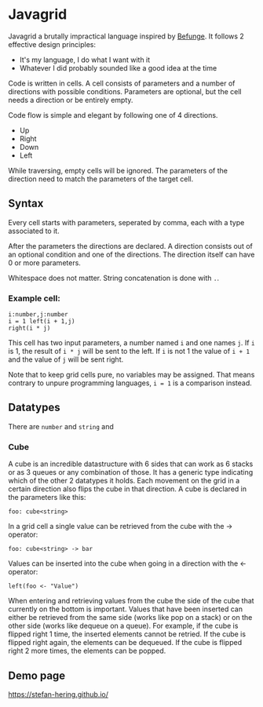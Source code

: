# Javagrid

Javagrid a brutally impractical language inspired by [Befunge](https://en.wikipedia.org/wiki/Befunge). It follows 2 effective design principles:
* It's my language, I do what I want with it
* Whatever I did probably sounded like a good idea at the time

Code is written in cells. A cell consists of parameters and a number of directions with possible conditions. Parameters are optional, but the 
cell needs a direction or be entirely empty.

Code flow is simple and elegant by following one of 4 directions.
* Up
* Right
* Down
* Left

While traversing, empty cells will be ignored. The parameters of the direction need to match the parameters of the target cell.

## Syntax

Every cell starts with parameters, seperated by comma, each with a type associated to it.

After the parameters the directions are declared. A direction consists out of an optional condition and one of the directions. The direction itself can have 0 or more parameters.

Whitespace does not matter. String concatenation is done with `.`.

### Example cell:

```
i:number,j:number
i = 1 left(i + 1,j)
right(i * j)
```

This cell has two input parameters, a number named `i` and one names `j`. If `i` is 1, the result of `i * j` will be sent to the left. If `i` is not 1 the value of `i + 1` and the value of `j` will be sent right.

Note that to keep grid cells pure, no variables may be assigned. That means contrary to unpure programming languages, `i = 1` is a comparison instead.

## Datatypes

There are `number` and `string` and

### Cube

A cube is an incredible datastructure with 6 sides that can work as 6 stacks or as 3 queues or any combination of those. It has a generic type indicating which of the other 2 datatypes it holds. Each movement on the grid in a certain direction also flips the cube in that direction. A cube is declared in the parameters like this:

```
foo: cube<string>
```

In a grid cell a single value can be retrieved from the cube with the -> operator:

```
foo: cube<string> -> bar
```

Values can be inserted into the cube when going in a direction with the <- operator:

```
left(foo <- "Value")
```

When entering and retrieving values from the cube the side of the cube that currently on the bottom is important. Values that have been inserted can either be retrieved from the same side (works like pop on a stack) or on the other side (works like dequeue on a queue). For example, if the cube is flipped right 1 time, the inserted elements cannot be retried. If the cube is flipped right again, the elements can be dequeued. If the cube is flipped right 2 more times, the elements can be popped.

## Demo page

https://stefan-hering.github.io/
